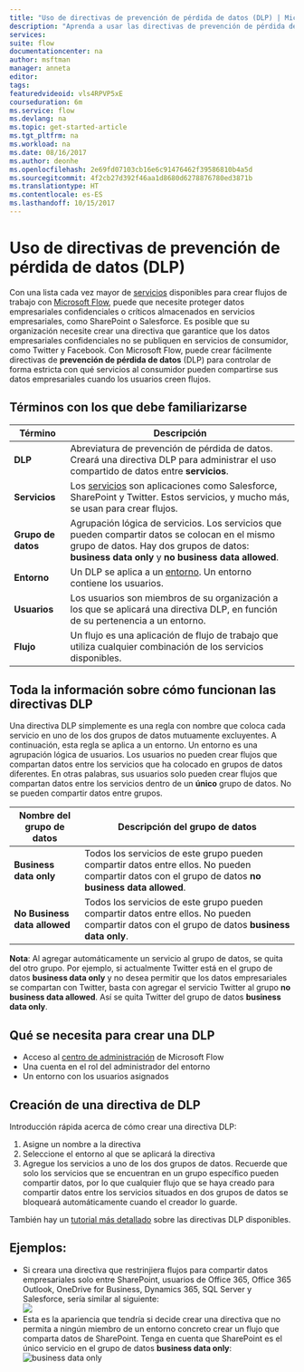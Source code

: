 ```yaml
---
title: "Uso de directivas de prevención de pérdida de datos (DLP) | Microsoft Docs"
description: "Aprenda a usar las directivas de prevención de pérdida de datos para controlar qué servicios pueden compartir datos al automatizar tareas mediante Microsoft Flow."
services: 
suite: flow
documentationcenter: na
author: msftman
manager: anneta
editor: 
tags: 
featuredvideoid: vls4RPVP5xE
courseduration: 6m
ms.service: flow
ms.devlang: na
ms.topic: get-started-article
ms.tgt_pltfrm: na
ms.workload: na
ms.date: 08/16/2017
ms.author: deonhe
ms.openlocfilehash: 2e69fd07103cb16e6c91476462f39586810b4a5d
ms.sourcegitcommit: 4f2cb27d392f46aa1d8680d6278876780ed3871b
ms.translationtype: HT
ms.contentlocale: es-ES
ms.lasthandoff: 10/15/2017
---
```

# <a name="use-data-loss-prevention-dlp-policies"></a>Uso de directivas de prevención de pérdida de datos (DLP)
Con una lista cada vez mayor de [servicios](https://flow.microsoft.com/services) disponibles para crear flujos de trabajo con [Microsoft Flow](https://flow.microsoft.com), puede que necesite proteger datos empresariales confidenciales o críticos almacenados en servicios empresariales, como SharePoint o Salesforce. Es posible que su organización necesite crear una directiva que garantice que los datos empresariales confidenciales no se publiquen en servicios de consumidor, como Twitter y Facebook. Con Microsoft Flow, puede crear fácilmente directivas de **prevención de pérdida de datos** (DLP) para controlar de forma estricta con qué servicios al consumidor pueden compartirse sus datos empresariales cuando los usuarios creen flujos.  

## <a name="terms-you-should-get-familiar-with"></a>Términos con los que debe familiarizarse
| Término | Descripción |
| --- | --- |
| **DLP** |Abreviatura de prevención de pérdida de datos. Creará una directiva DLP para administrar el uso compartido de datos entre **servicios**. |
| **Servicios** |Los [servicios](https://flow.microsoft.com/services) son aplicaciones como Salesforce, SharePoint y Twitter. Estos servicios, y mucho más, se usan para crear flujos. |
| **Grupo de datos** |Agrupación lógica de servicios. Los servicios que pueden compartir datos se colocan en el mismo grupo de datos. Hay dos grupos de datos: **business data only** y **no business data allowed**. |
| **Entorno** |Un DLP se aplica a un [entorno](../environments-overview-admin.md). Un entorno contiene los usuarios. |
| **Usuarios** |Los usuarios son miembros de su organización a los que se aplicará una directiva DLP, en función de su pertenencia a un entorno. |
| **Flujo** |Un flujo es una aplicación de flujo de trabajo que utiliza cualquier combinación de los servicios disponibles. |

## <a name="all-about-how-dlp-policies-work"></a>Toda la información sobre cómo funcionan las directivas DLP
Una directiva DLP simplemente es una regla con nombre que coloca cada servicio en uno de los dos grupos de datos mutuamente excluyentes. A continuación, esta regla se aplica a un entorno. Un entorno es una agrupación lógica de usuarios. Los usuarios no pueden crear flujos que compartan datos entre los servicios que ha colocado en grupos de datos diferentes. En otras palabras, sus usuarios solo pueden crear flujos que compartan datos entre los servicios dentro de un **único** grupo de datos. No se pueden compartir datos entre grupos.  

| **Nombre del grupo de datos** | **Descripción del grupo de datos** |
| --- | --- |
| **Business data only** |Todos los servicios de este grupo pueden compartir datos entre ellos. No pueden compartir datos con el grupo de datos **no business data allowed**. |
| **No Business data allowed** |Todos los servicios de este grupo pueden compartir datos entre ellos. No pueden compartir datos con el grupo de datos **business data only**. |

**Nota**: Al agregar automáticamente un servicio al grupo de datos, se quita del otro grupo. Por ejemplo, si actualmente Twitter está en el grupo de datos **business data only** y no desea permitir que los datos empresariales se compartan con Twitter, basta con agregar el servicio Twitter al grupo **no business data allowed**. Así se quita Twitter del grupo de datos **business data only**.

## <a name="heres-what-you-need-to-create-a-dlp"></a>Qué se necesita para crear una DLP
* Acceso al [centro de administración](https://admin.flow.microsoft.com) de Microsoft Flow  
* Una cuenta en el rol del administrador del entorno  
* Un entorno con los usuarios asignados  

## <a name="create-a-dlp-policy"></a>Creación de una directiva de DLP
Introducción rápida acerca de cómo crear una directiva DLP:  

1. Asigne un nombre a la directiva
2. Seleccione el entorno al que se aplicará la directiva
3. Agregue los servicios a uno de los dos grupos de datos. Recuerde que solo los servicios que se encuentran en un grupo específico pueden compartir datos, por lo que cualquier flujo que se haya creado para compartir datos entre los servicios situados en dos grupos de datos se bloqueará automáticamente cuando el creador lo guarde.  

También hay un [tutorial más detallado](../prevent-data-loss.md) sobre las directivas DLP disponibles.  

## <a name="examples"></a>Ejemplos:
* Si creara una directiva que restrinjiera flujos para compartir datos empresariales solo entre SharePoint, usuarios de Office 365, Office 365 Outlook, OneDrive for Business, Dynamics 365, SQL Server y Salesforce, sería similar al siguiente:  
  ![](./media/learning-data-loss-prevention/a-few-business-centric-services.png)  
* Esta es la apariencia que tendría si decide crear una directiva que no permita a ningún miembro de un entorno concreto crear un flujo que comparta datos de SharePoint. Tenga en cuenta que SharePoint es el único servicio en el grupo de datos **business data only**:  
  ![business data only](./media/learning-data-loss-prevention/sharepoint-only-no-sharing-guided-learning.png)

